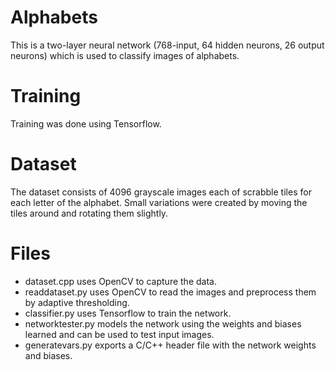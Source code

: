 # Alphabets
This is a two-layer neural network (768-input, 64 hidden neurons, 26 output neurons) which is used to classify images of alphabets.

Training
========
Training was done using Tensorflow.

Dataset
=======

The dataset consists of 4096 grayscale images each of scrabble tiles for each letter of the alphabet.
Small variations were created by moving the tiles around and rotating them slightly.

Files
=====
* dataset.cpp uses OpenCV to capture the data. 
* readdataset.py uses OpenCV to read the images and preprocess them by adaptive thresholding.
* classifier.py uses Tensorflow to train the network.
* networktester.py models the network using the weights and biases learned and can be used to test input images.
* generatevars.py exports a C/C++ header file with the network weights and biases.
